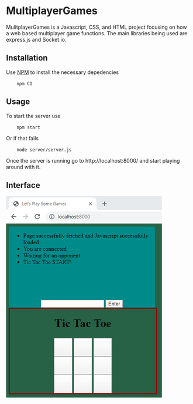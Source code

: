 # MultiplayerGames

MulitplayerGames is a Javascript, CSS, and HTML project focusing on how a web based multiplayer game functions. The main libraries being used are express.js and Socket.io.

## Installation

Use [NPM](https://www.npmjs.com/get-npm) to install the necessary depedencies

```
    npm CI
```

## Usage

To start the server use

```
    npm start
```

Or if that fails

```
    node server/server.js
```

Once the server is running go to http://localhost:8000/
and start playing around with it.


## Interface
![Website interface](MultiplayerGames.png)